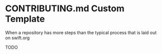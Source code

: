 # CONTRIBUTING.md Custom Template

When a repository has more steps than the typical process that is laid out on swift.org


TODO 
